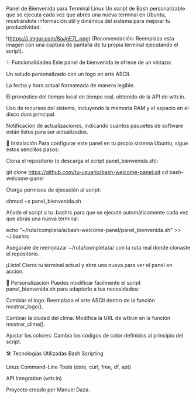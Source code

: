 Panel de Bienvenida para Terminal Linux
Un script de Bash personalizable que se ejecuta cada vez que abres una nueva terminal en Ubuntu, mostrándote información útil y dinámica del sistema para mejorar tu productividad.

!(https://i.imgur.com/8aJgE7L.png)
(Recomendación: Reemplaza esta imagen con una captura de pantalla de tu propia terminal ejecutando el script).

✨ Funcionalidades
Este panel de bienvenida te ofrece de un vistazo:

Un saludo personalizado con un logo en arte ASCII.

La fecha y hora actual formateada de manera legible.

El pronóstico del tiempo local en tiempo real, obtenido de la API de wttr.in.

Uso de recursos del sistema, incluyendo la memoria RAM y el espacio en el disco duro principal.

Notificación de actualizaciones, indicando cuántos paquetes de software están listos para ser actualizados.

🚀 Instalación
Para configurar este panel en tu propio sistema Ubuntu, sigue estos sencillos pasos:

Clona el repositorio (o descarga el script panel_bienvenida.sh):

git clone https://github.com/tu-usuario/bash-welcome-panel.git
cd bash-welcome-panel

Otorga permisos de ejecución al script:

chmod +x panel_bienvenida.sh

Añade el script a tu .bashrc para que se ejecute automáticamente cada vez que abras una nueva terminal:

echo "~/ruta/completa/a/bash-welcome-panel/panel_bienvenida.sh" >> ~/.bashrc

Asegúrate de reemplazar ~/ruta/completa/a/ con la ruta real donde clonaste el repositorio.

¡Listo! Cierra tu terminal actual y abre una nueva para ver el panel en acción.

🔧 Personalización
Puedes modificar fácilmente el script panel_bienvenida.sh para adaptarlo a tus necesidades:

Cambiar el logo: Reemplaza el arte ASCII dentro de la función mostrar_logo().

Cambiar la ciudad del clima: Modifica la URL de wttr.in en la función mostrar_clima().

Ajustar los colores: Cambia los códigos de color definidos al principio del script.

🛠️ Tecnologías Utilizadas
Bash Scripting

Linux Command-Line Tools (date, curl, free, df, apt)

API Integration (wttr.in)

Proyecto creado por Manuel Daza.
